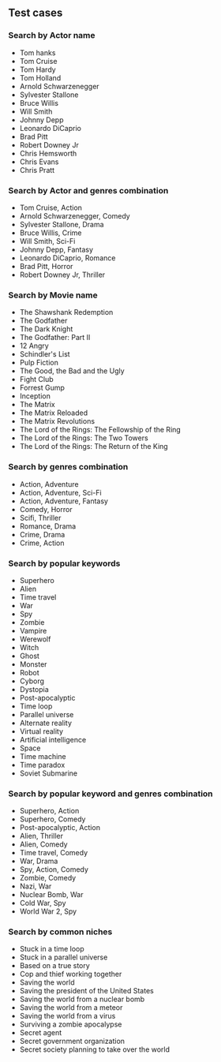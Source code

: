 ## Test cases

### Search by Actor name
- Tom hanks
- Tom Cruise
- Tom Hardy
- Tom Holland
- Arnold Schwarzenegger
- Sylvester Stallone
- Bruce Willis
- Will Smith
- Johnny Depp
- Leonardo DiCaprio
- Brad Pitt
- Robert Downey Jr
- Chris Hemsworth
- Chris Evans
- Chris Pratt

### Search by Actor and genres combination
- Tom Cruise, Action
- Arnold Schwarzenegger, Comedy
- Sylvester Stallone, Drama
- Bruce Willis, Crime
- Will Smith, Sci-Fi
- Johnny Depp, Fantasy
- Leonardo DiCaprio, Romance
- Brad Pitt, Horror
- Robert Downey Jr, Thriller

### Search by Movie name
- The Shawshank Redemption
- The Godfather
- The Dark Knight
- The Godfather: Part II
- 12 Angry
- Schindler's List
- Pulp Fiction
- The Good, the Bad and the Ugly
- Fight Club
- Forrest Gump
- Inception
- The Matrix
- The Matrix Reloaded
- The Matrix Revolutions
- The Lord of the Rings: The Fellowship of the Ring
- The Lord of the Rings: The Two Towers
- The Lord of the Rings: The Return of the King

### Search by genres combination
- Action, Adventure
- Action, Adventure, Sci-Fi
- Action, Adventure, Fantasy
- Comedy, Horror
- Scifi, Thriller
- Romance, Drama
- Crime, Drama
- Crime, Action

### Search by popular keywords
- Superhero
- Alien
- Time travel
- War
- Spy
- Zombie
- Vampire
- Werewolf
- Witch
- Ghost
- Monster
- Robot
- Cyborg
- Dystopia
- Post-apocalyptic
- Time loop
- Parallel universe
- Alternate reality
- Virtual reality
- Artificial intelligence
- Space
- Time machine
- Time paradox
- Soviet Submarine

### Search by popular keyword and genres combination
- Superhero, Action
- Superhero, Comedy
- Post-apocalyptic, Action
- Alien, Thriller
- Alien, Comedy
- Time travel, Comedy
- War, Drama
- Spy, Action, Comedy
- Zombie, Comedy
- Nazi, War
- Nuclear Bomb, War
- Cold War, Spy
- World War 2, Spy

### Search by common niches
- Stuck in a time loop
- Stuck in a parallel universe
- Based on a true story
- Cop and thief working together
- Saving the world
- Saving the president of the United States
- Saving the world from a nuclear bomb
- Saving the world from a meteor
- Saving the world from a virus
- Surviving a zombie apocalypse
- Secret agent
- Secret government organization
- Secret society planning to take over the world
